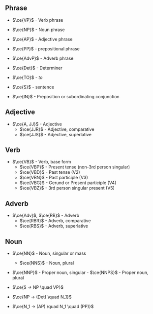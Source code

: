 
## Phrase 

- $\ce{VP}$ - Verb phrase
- $\ce{NP}$ - Noun phrase
- $\ce{AP}$ - Adjective phrase
- $\ce{PP}$ - prepositional phrase
- $\ce{AdvP}$ - Adverb phrase


- $\ce{Det}$ - Determiner


- $\ce{TO}$	- *to*
- $\ce{S}$ - sentence


- $\ce{IN}$ - Preposition or subordinating conjunction


## Adjective

- $\ce{A, JJ}$ - Adjective
	- $\ce{JJR}$ - Adjective, comparative
	- $\ce{JJS}$ - Adjective, superlative

## Verb

- $\ce{VB}$ - Verb, base form
	- $\ce{VBP}$ - Present tense (non-3rd person singular)
	- $\ce{VBD}$ - Past tense (V2)
	- $\ce{VBN}$ - Past participle (V3) 
	- $\ce{VBG}$ - Gerund or Present participle (V4) 
	- $\ce{VBZ}$ - 3rd person singular present (V5)

## Adverb

- $\ce{Adv}$, $\ce{RB}$  - Adverb
	- $\ce{RBR}$ - Adverb, comparative
	- $\ce{RBS}$ - Adverb, superlative

## Noun

- $\ce{NN}$ - Noun, singular or mass
	- $\ce{NNS}$ - Noun, plural
- $\ce{NNP}$ - Proper noun, singular
		- $\ce{NNPS}$ -  Proper noun, plural



- $\ce{S -> NP \quad VP}$
- $\ce{NP -> (Det) \quad N_1}$
- $\ce{N_1 -> (AP) \quad N_1 \quad (PP)}$
